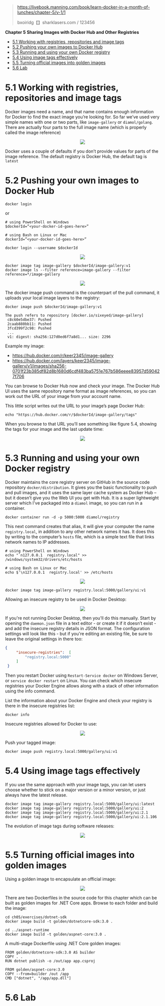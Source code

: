 > https://livebook.manning.com/book/learn-docker-in-a-month-of-lunches/chapter-5/v-1/1
>
> bxoiridg【】sharklasers.com / 123456

**Chapter 5 Sharing Images with Docker Hub and Other Registries**


<!-- vim-markdown-toc GFM -->

* [5.1   Working with registries, repositories and image tags](#51---working-with-registries-repositories-and-image-tags)
* [5.2   Pushing your own images to Docker Hub](#52---pushing-your-own-images-to-docker-hub)
* [5.3   Running and using your own Docker registry](#53---running-and-using-your-own-docker-registry)
* [5.4   Using image tags effectively](#54---using-image-tags-effectively)
* [5.5   Turning official images into golden images](#55---turning-official-images-into-golden-images)
* [5.6   Lab](#56---lab)

<!-- vim-markdown-toc -->

# 5.1   Working with registries, repositories and image tags
Docker images need a name, and that name contains enough information for Docker to find the exact image you’re looking for. So far we’ve used very simple names with one or two parts, like `image-gallery` or `diamol/golang`. There are actually four parts to the full image name (which is properly called the image reference)

<div align="center">
    <img src="https://dpzbhybb2pdcj.cloudfront.net/stoneman/v-1/Figures/image039.jpg">
</div>

Docker uses a couple of defaults if you don’t provide values for parts of the image reference. The default registry is Docker Hub, the default tag is `latest`

# 5.2   Pushing your own images to Docker Hub
```
docker login
```

or
```
# using PowerShell on Windows
$dockerId=”<your-docker-id-goes-here>”

# using Bash on Linux or Mac
dockerId=”<your-docker-id-goes-here>”

docker login --username $dockerId
```

<div align="center">
    <img src="https://dpzbhybb2pdcj.cloudfront.net/stoneman/v-1/Figures/image040.jpg">
</div>

```
docker image tag image-gallery $dockerId/image-gallery:v1
docker image ls --filter reference=image-gallery --filter reference=*/image-gallery
```



<div align="center">
    <img src="https://dpzbhybb2pdcj.cloudfront.net/stoneman/v-1/Figures/image041.jpg">
</div>

The docker image push command is the counterpart of the pull command, it uploads your local image layers to the registry:

```
docker image push $dockerId/image-gallery:v1
```

```
The push refers to repository [docker.io/sixeyed/image-gallery]
 c8c60e5dbe37: Pushed
 2caab880bb11: Pushed
 3fcd399f2c98: Pushed
 ...
 v1: digest: sha256:127d0ed6f7a8d1... size: 2296
```

Example my image: 
- https://hub.docker.com/r/keer2345/image-gallery
- https://hub.docker.com/layers/keer2345/image-gallery/v1/images/sha256-0701f23b385df82d8b1680d6cdf483ba5751e767b586eeee83957d590427f706

You can browse to Docker Hub now and check your image. The Docker Hub UI uses the same repository name format as image references, so you can work out the URL of your image from your account name.

This little script writes out the URL to your image’s page Docker Hub:

```
echo "https://hub.docker.com/r/$dockerId/image-gallery/tags"
```

When you browse to that URL you’ll see something like figure 5.4, showing the tags for your image and the last update time:
<div align="center">
    <img src="https://dpzbhybb2pdcj.cloudfront.net/stoneman/v-1/Figures/image042.jpg">
</div>

# 5.3   Running and using your own Docker registry
Docker maintains the core registry server on GitHub in the source code repository `docker/distribution`. It gives you the basic functionality to push and pull images, and it uses the same layer cache system as Docker Hub – but it doesn’t give you the Web UI you get with Hub. It is a super lightweight server which I've packaged into a `diamol` image, so you can run in a container.
```
docker container run -d -p 5000:5000 diamol/registry
```

This next command creates that alias, it will give your computer the name `registry.local`, in addition to any other network names it has. It does this by writing to the computer’s `hosts` file, which is a simple text file that links network names to IP addresses.
```
# using PowerShell on Windows
echo "`n127.0.0.1  registry.local" >> /windows/system32/drivers/etc/hosts

# using Bash on Linux or Mac
echo $'\n127.0.0.1  registry.local' >> /etc/hosts
```
<div align="center">
    <img src="https://dpzbhybb2pdcj.cloudfront.net/stoneman/v-1/Figures/image043.jpg">
</div>

```
docker image tag image-gallery registry.local:5000/gallery/ui:v1
```



Allowing an insecure registry to be used in Docker Desktop:

<div align="center">
    <img src="https://dpzbhybb2pdcj.cloudfront.net/stoneman/v-1/Figures/image044.jpg">
</div>

If you're not running Docker Desktop, then you'll do this manually. Start by opening the `daemon.json` file in a text editor - or create it if it doesn’t exist - and add the insecure registry details in JSON format. The configuration settings will look like this - but if you're editing an existing file, be sure to leave the original settings in there too:
```json
{
     "insecure-registries":  [
         "registry.local:5000"
     ]
 }
```

Then you restart Docker using `Restart-Service docker` on Windows Server, or `service docker restart` on Linux. You can check which insecure registries your Docker Engine allows along with a stack of other information using the info command.

List the information about your Docker Engine and check your registry is there in the insecure registries list:
```
docker info
```

Insecure registries allowed for Docker to use:

<div align="center">
    <img src="https://dpzbhybb2pdcj.cloudfront.net/stoneman/v-1/Figures/image045.jpg">
</div>


Push your tagged image:
```
docker image push registry.local:5000/gallery/ui:v1
```

# 5.4   Using image tags effectively
If you use the same approach with your image tags, you can let users choose whether to stick on a major version or a minor version, or just always have the latest release.
```
docker image tag image-gallery registry.local:5000/gallery/ui:latest
docker image tag image-gallery registry.local:5000/gallery/ui:2
docker image tag image-gallery registry.local:5000/gallery/ui:2.1
docker image tag image-gallery registry.local:5000/gallery/ui:2.1.106
```

The evolution of image tags during software releases:

<div align="center">
    <img src="https://dpzbhybb2pdcj.cloudfront.net/stoneman/v-1/Figures/image046.jpg">
</div>

# 5.5   Turning official images into golden images
Using a golden image to encapsulate an official image:

<div align="center">
    <img src="https://dpzbhybb2pdcj.cloudfront.net/stoneman/v-1/Figures/image047.jpg">
</div>

There are two Dockerfiles in the source code for this chapter which can be built as golden images for .NET Core apps. Browse to each folder and build the image:
```
cd ch05/exercises/dotnet-sdk
docker image build -t golden/dotnetcore-sdk:3.0 .

cd ../aspnet-runtime
docker image build -t golden/aspnet-core:3.0 .
```

A multi-stage Dockerfile using .NET Core golden images:
```
FROM golden/dotnetcore-sdk:3.0 AS builder
COPY . .
RUN dotnet publish -o /out/app app.csproj

FROM golden/aspnet-core:3.0
COPY --from=builder /out /app
CMD ["dotnet", "/app/app.dll"]
```
# 5.6   Lab
